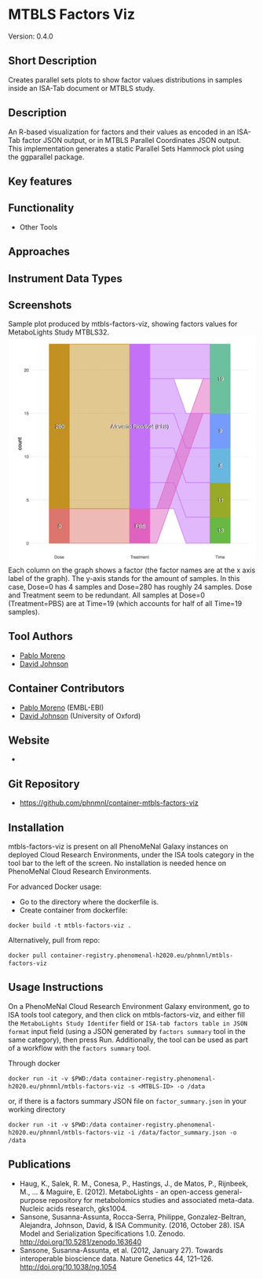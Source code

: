
# MTBLS Factors Viz 
Version: 0.4.0 

## Short Description

Creates parallel sets plots to show factor values distributions in samples inside an ISA-Tab document or MTBLS study. 

## Description

An R-based visualization for factors and their values as encoded in an ISA-Tab factor JSON output, or in MTBLS Parallel Coordinates JSON output. This implementation generates a static Parallel Sets Hammock plot using the ggparallel package.

## Key features

## Functionality

- Other Tools

## Approaches
  
## Instrument Data Types

## Screenshots

Sample plot produced by mtbls-factors-viz, showing factors values for MetaboLights Study MTBLS32.
![screenshot](screenshots/s1.png)
Each column on the graph shows a factor (the factor names are at the x axis label of the graph). The y-axis stands for the amount of samples. In this case, Dose=0 has 4 samples and Dose=280 has roughly 24 samples. Dose and Treatment seem to be redundant. All samples at Dose=0 (Treatment=PBS) are at Time=19 (which accounts for half of all Time=19 samples).

## Tool Authors

- [Pablo Moreno](https://github.com/pcm32)
- [David Johnson](https://github.com/djcomlab)

## Container Contributors

- [Pablo Moreno](https://github.com/pcm32) (EMBL-EBI)
- [David Johnson](https://github.com/djcomlab) (University of Oxford)

## Website

- 

## Git Repository

- https://github.com/phnmnl/container-mtbls-factors-viz

## Installation 

mtbls-factors-viz is present on all PhenoMeNal Galaxy instances on deployed Cloud Research Environments, under the ISA tools category in the tool bar to the left of the screen. No installation is needed hence on PhenoMeNal Cloud Research Environments.

For advanced Docker usage:

- Go to the directory where the dockerfile is.
- Create container from dockerfile:

```
docker build -t mtbls-factors-viz .
```

Alternatively, pull from repo:

```
docker pull container-registry.phenomenal-h2020.eu/phnmnl/mtbls-factors-viz
```
## Usage Instructions

On a PhenoMeNal Cloud Research Environment Galaxy environment, go to ISA tools tool category, and then click on mtbls-factors-viz, and either fill the `MetaboLights Study Identifer` field or `ISA-tab factors table in JSON format` input field (using a JSON generated by `factors summary` tool in the same category), then press Run. Additionally, the tool can be used as part of a workflow with the `factors summary` tool. 

Through docker

```
docker run -it -v $PWD:/data container-registry.phenomenal-h2020.eu/phnmnl/mtbls-factors-viz -s <MTBLS-ID> -o /data
```

or, if there is a factors summary JSON file on `factor_summary.json` in your working directory

```
docker run -it -v $PWD:/data container-registry.phenomenal-h2020.eu/phnmnl/mtbls-factors-viz -i /data/factor_summary.json -o /data
```

## Publications

- Haug, K., Salek, R. M., Conesa, P., Hastings, J., de Matos, P., Rijnbeek, M., ... & Maguire, E. (2012). MetaboLights - an open-access general-purpose repository for metabolomics studies and associated meta-data. Nucleic acids research, gks1004.
- Sansone, Susanna-Assunta, Rocca-Serra, Philippe, Gonzalez-Beltran, Alejandra, Johnson, David, &amp; ISA Community. (2016, October 28). ISA Model and Serialization Specifications 1.0. Zenodo. http://doi.org/10.5281/zenodo.163640
- Sansone, Susanna-Assunta, et al. (2012, January 27). Towards interoperable bioscience data. Nature Genetics 44, 121–126. http://doi.org/10.1038/ng.1054
